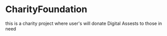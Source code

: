 # CharityFoundation
this is a charity project where user's will donate Digital Assests to those in need 
